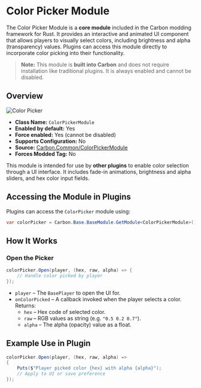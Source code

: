 # Color Picker Module

The Color Picker Module is a **core module** included in the Carbon modding framework for Rust. It provides an
interactive and animated UI component that allows players to visually select colors, including brightness and alpha
(transparency) values. Plugins can access this module directly to incorporate color picking into their functionality.

> **Note:** This module is **built into Carbon** and does not require installation like traditional plugins. It is
> always enabled and cannot be disabled.

## Overview

![Color Picker](/misc/colorpicker_a.webp)

- **Class Name:** `ColorPickerModule`
- **Enabled by default:** Yes
- **Force enabled:** Yes (cannot be disabled)
- **Supports Configuration:** No
- **Source:** [Carbon.Common/ColorPickerModule](https://github.com/CarbonCommunity/Carbon.Common/blob/develop/src/Carbon/Modules/ColorPickerModule/ColorPickerModule.cs)
- **Forces Modded Tag:** No

This module is intended for use by **other plugins** to enable color selection through a UI interface. It includes
fade-in animations, brightness and alpha sliders, and hex color input fields.

## Accessing the Module in Plugins

Plugins can access the `ColorPicker` module using:

```csharp
var colorPicker = Carbon.Base.BaseModule.GetModule<ColorPickerModule>();
```

## How It Works

### Open the Picker

```csharp
colorPicker.Open(player, (hex, raw, alpha) => {
    // Handle color picked by player
});
```

- `player` – The `BasePlayer` to open the UI for.
- `onColorPicked` – A callback invoked when the player selects a color. Returns:
    - `hex` – Hex code of selected color.
    - `raw` – RGB values as string (e.g. `"0.5 0.2 0.7"`).
    - `alpha` – The alpha (opacity) value as a float.

## Example Use in Plugin

```csharp
colorPicker.Open(player, (hex, raw, alpha) =>
{
    Puts($"Player picked color {hex} with alpha {alpha}");
    // Apply to UI or save preference
});
```
